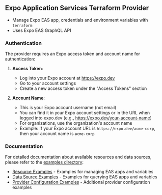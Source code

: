 ## Expo Application Services Terraform Provider

- Manage Expo EAS app, credentials and environment variables with `terraform`
- Uses Expo EAS GraphQL API

### Authentication

The provider requires an Expo access token and account name for authentication:

1. **Access Token**:
   - Log into your Expo account at https://expo.dev
   - Go to your account settings
   - Create a new access token under the "Access Tokens" section

2. **Account Name**:
   - This is your Expo account username (not email)
   - You can find it in your Expo account settings or in the URL when logged into expo.dev (e.g., https://expo.dev/your-account-name)
   - For organizations, use the organization's account name
   - Example: If your Expo account URL is `https://expo.dev/acme-corp`, then your account name is `acme-corp`

### Documentation

For detailed documentation about available resources and data sources, please refer to the [examples directory](./examples):

- [Resource Examples](./examples/resources) - Examples for managing EAS apps and variables
- [Data Source Examples](./examples/data-sources) - Examples for querying EAS apps and variables
- [Provider Configuration Examples](./examples/provider) - Additional provider configuration examples
